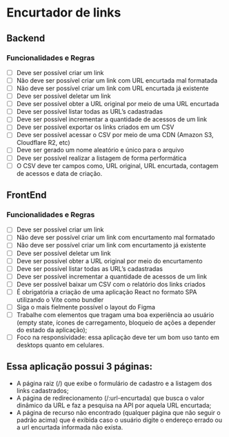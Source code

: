 # Encurtador de links

## Backend 
### Funcionalidades e Regras
- [ ]  Deve ser possível criar um link
  - [ ]  Não deve ser possível criar um link com URL encurtada mal formatada
  - [ ]  Não deve ser possível criar um link com URL encurtada já existente
- [ ]  Deve ser possível deletar um link
- [ ]  Deve ser possível obter a URL original por meio de uma URL encurtada
- [ ]  Deve ser possível listar todas as URL’s cadastradas
- [ ]  Deve ser possível incrementar a quantidade de acessos de um link
- [ ]  Deve ser possível exportar os links criados em um CSV
  - [ ]  Deve ser possível acessar o CSV por meio de uma CDN (Amazon S3, Cloudflare R2, etc)
  - [ ]  Deve ser gerado um nome aleatório e único para o arquivo
  - [ ]  Deve ser possível realizar a listagem de forma performática
  - [ ]  O CSV deve ter campos como, URL original, URL encurtada, contagem de acessos e data de criação.

## FrontEnd
### Funcionalidades e Regras
- [ ]  Deve ser possível criar um link
  - [ ]  Não deve ser possível criar um link com encurtamento mal formatado
  - [ ]  Não deve ser possível criar um link com encurtamento já existente
- [ ]  Deve ser possível deletar um link
- [ ]  Deve ser possível obter a URL original por meio do encurtamento
- [ ]  Deve ser possível listar todas as URL’s cadastradas
- [ ]  Deve ser possível incrementar a quantidade de acessos de um link
- [ ]  Deve ser possível baixar um CSV com o relatório dos links criados
- [ ]  É obrigatória a criação de uma aplicação React no formato SPA utilizando o Vite como bundler
- [ ]  Siga o mais fielmente possível o layout do Figma
- [ ]  Trabalhe com elementos que tragam uma boa experiência ao usuário (empty state, ícones de carregamento, bloqueio de ações a depender do estado da aplicação);
- [ ]  Foco na responsividade: essa aplicação deve ter um bom uso tanto em desktops quanto em celulares.

## Essa aplicação possui 3 páginas:
- A página raiz (/) que exibe o formulário de cadastro e a listagem dos links cadastrados;
- A página de redirecionamento (/:url-encurtada) que busca o valor dinâmico da URL e faz a pesquisa na API por aquela URL encurtada;
- A página de recurso não encontrado (qualquer página que não seguir o padrão acima) que é exibida caso o usuário digite o endereço errado ou a url encurtada informada não exista.



